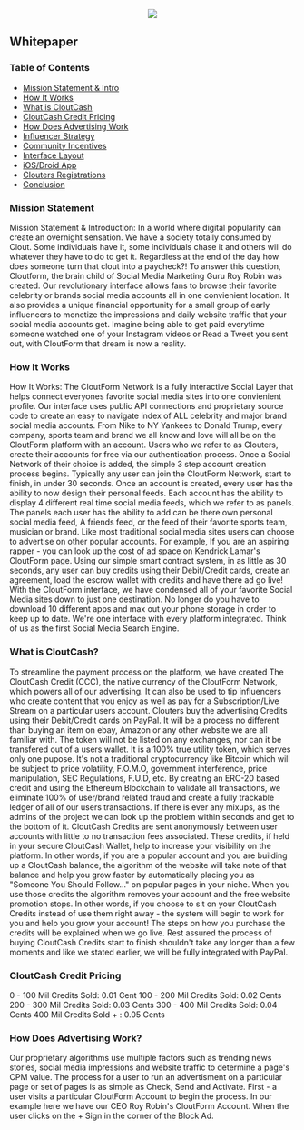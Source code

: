 <p align="center">
<img src="https://i.imgur.com/JJiRwkF.png">
</p>

## Whitepaper

### Table of Contents

* [Mission Statement & Intro](#)
* [How It Works](#)
* [What is CloutCash](#)
* [CloutCash Credit Pricing](#)
* [How Does Advertising Work](#)
* [Influencer Strategy](#)
* [Community Incentives](#)
* [Interface Layout](#)
* [iOS/Droid App](#)
* [Clouters Registrations](#)
* [Conclusion](#)

### Mission Statement

Mission Statement & Introduction:
In a world where digital popularity can
create an overnight sensation. We have a
society totally consumed by Clout. Some
individuals have it, some individuals
chase it and others will do whatever they
have to do to get it. Regardless at the
end of the day how does someone turn that
clout into a paycheck?!
To answer this question, Cloutform, the
brain child of Social Media Marketing
Guru Roy Robin was created. Our
revolutionary interface allows fans to
browse their favorite celebrity or brands
social media accounts all in one
convienient location. It also provides a
unique financial opportunity for a small
group of early influencers to monetize
the impressions and daily website traffic
that your social media accounts get.
Imagine being able to get paid everytime
someone watched one of your Instagram
videos or Read a Tweet you sent out, with
CloutForm that dream is now a reality.

### How It Works

How It Works:
The CloutForm Network is a fully
interactive Social Layer that helps
connect everyones favorite social media
sites into one convienient profile. Our
interface uses public API connections and
proprietary source code to create an easy
to navigate index of ALL celebrity and
major brand social media accounts. From
Nike to NY Yankees to Donald Trump, every
company, sports team and brand we all
know and love will all be on the
CloutForm platform with an account.
Users who we refer to as Clouters, create
their accounts for free via our
authentication process. Once a Social
Network of their choice is added, the
simple 3 step account creation process
begins. Typically any user can join the
CloutForm Network, start to finish, in
under 30 seconds.
Once an account is created, every user
has the ability to now design their
personal feeds. Each account has the
ability to display 4 different real time
social media feeds, which we refer to as
panels. The panels each user has the
ability to add can be there own personal
social media feed, A friends feed, or the
feed of their favorite sports team,
musician or brand.
Like most traditional social media sites
users can choose to advertise on other
popular accounts. For example, If you are
an aspiring rapper - you can look up the
cost of ad space on Kendrick Lamar's
CloutForm page. Using our simple smart
contract system, in as little as 30
seconds, any user can buy credits using
their Debit/Credit cards, create an
agreement, load the escrow wallet with
credits and have there ad go live!
With the CloutForm interface, we have
condensed all of your favorite Social
Media sites down to just one destination.
No longer do you have to download 10
different apps and max out your phone
storage in order to keep up to date.
We're one interface with every platform
integrated. Think of us as the first
Social Media Search Engine.

### What is CloutCash?

 To streamline the payment process on the
platform, we have created The CloutCash
Credit (CCC), the native currency of the
CloutForm Network, which powers all of
our advertising. It can also be used to
tip influencers who create content that
you enjoy as well as pay for a
Subscription/Live Stream on a particular
users account.
Clouters buy the advertising Credits
using their Debit/Credit cards on PayPal.
It will be a process no different than
buying an item on ebay, Amazon or any
other website we are all familiar with.
The token will not be listed on any
exchanges, nor can it be transfered out
of a users wallet. It is a 100% true
utility token, which serves only one
pupose. It's not a traditional
cryptocurrency like Bitcoin which will be
subject to price volatility, F.O.M.O,
government interference, price
manipulation, SEC Regulations, F.U.D,
etc.
By creating an ERC-20 based credit and
using the Ethereum Blockchain to validate
all transactions, we eliminate 100% of
user/brand related fraud and create a
fully trackable ledger of all of our
users transactions. If there is ever any
mixups, as the admins of the project we
can look up the problem within seconds
and get to the bottom of it.
CloutCash Credits are sent anonymously
between user accounts with little to no
transaction fees associated. These
credits, if held in your secure CloutCash
Wallet, help to increase your visibility
on the platform. In other words, if you
are a popular account and you are
building up a CloutCash balance, the
algorithm of the website will take note
of that balance and help you grow faster
by automatically placing you as "Someone
You Should Follow..." on popular pages in
your niche. When you use those credits
the algorithm removes your account and
the free website promotion stops.
In other words, if you choose to sit on
your CloutCash Credits instead of use
them right away - the system will begin
to work for you and help you grow your
account!
The steps on how you purchase the credits
will be explained when we go live. Rest
assured the process of buying CloutCash
Credits start to finish shouldn't take
any longer than a few moments and like we
stated earlier, we will be fully
integrated with PayPal.

### CloutCash Credit Pricing

0 - 100 Mil Credits Sold: 0.01 Cent
100 - 200 Mil Credits Sold: 0.02 Cents
200 - 300 Mil Credits Sold: 0.03 Cents
300 - 400 Mil Credits Sold: 0.04 Cents
400 Mil Credits Sold + : 0.05 Cents

### How Does Advertising Work?

Our proprietary algorithms use multiple
factors such as trending news stories,
social media impressions and website
traffic to determine a page's CPM value.
The process for a user to run an
advertisment on a particular page or set
of pages is as simple as Check, Send and
Activate.
First - a user visits a particular
CloutForm Account to begin the process.
In our example here we have our CEO Roy
Robin's CloutForm Account. When the user
clicks on the + Sign in the corner of the
Block Ad.
